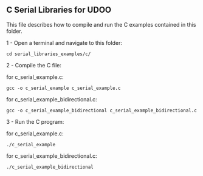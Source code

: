 C Serial Libraries for UDOO
---------

This file describes how to compile and run the C examples contained in this folder.

1 - Open a terminal and navigate to this folder:

    cd serial_libraries_examples/c/

2 - Compile the C file:

for c_serial_example.c:

    gcc -o c_serial_example c_serial_example.c

for c_serial_example_bidirectional.c:

    gcc -o c_serial_example_bidirectional c_serial_example_bidirectional.c

3 - Run the C program:

for c_serial_example.c:

    ./c_serial_example

for c_serial_example_bidirectional.c:

    ./c_serial_example_bidirectional